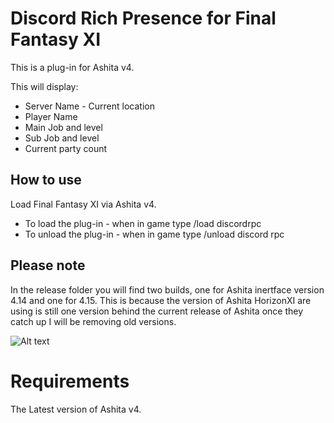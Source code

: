 # Discord Rich Presence for Final Fantasy XI

This is a plug-in for Ashita v4.

This will display:
* Server Name - Current location
* Player Name 
* Main Job and level
* Sub Job and level
* Current party count

## How to use
Load Final Fantasy XI via Ashita v4.
* To load the plug-in   - when in game type /load discordrpc
* To unload the plug-in - when in game type /unload discord rpc

## Please note
In the release folder you will find two builds, one for Ashita inertface version 4.14 and one for 4.15.
This is because the version of Ashita HorizonXI are using is still one version behind the current release of Ashita
once they catch up I will be removing old versions.


![Alt text](https://github.com/XenonSmurf/Ashita4-Plugins/blob/master/DiscordRPC/Example.PNG "example1")

# Requirements
The Latest version of Ashita v4.

